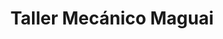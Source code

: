 ---
title: "Taller Mecánico Maguai"
url: /tamarindo/taller-mecanico-maguai/
shop: reparación de automóviles
---